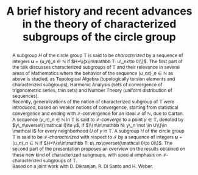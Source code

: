 ---
surname: Bruno
speaker: Anna Giordano Bruno
institution: University of Udine
website: https://users.dimi.uniud.it/~anna.giordanobruno/index.html
title: "A brief history and recent advances in the theory of characterized subgroups of the circle group"
abstract: "A subgroup $H$ of the circle group $\\mathbb T$ is said to be *characterized* by a sequence of integers $\\mathbf u = (u\\_n)\\_{n\\in\\mathbb N}$ if $H=\\\\{x\\in\\mathbb T: u\\_nx\\to 0\\\\}$. The first part of the talk discusses characterized subgroups of $\\mathbb T$ and their relevance in several areas of Mathematics where the behavior of the sequence $(u\\_nx)\\_{n\\in\\mathbb N}$ as above is studied, as Topological Algebra (topologically torsion elements and characterized subgroups), Harmonic Analysis (sets of convergence of trigonometric series, thin sets) and Number Theory (uniform distribution of sequences).\n\n

Recently, generalizations of the notion of characterized subgroup of $\\mathbb T$ were introduced, based on weaker notions of convergence, starting from statistical convergence and ending with $\\mathcal I$-convergence for an ideal $\\mathcal I$ of $\\mathbb N$, due to Cartan. A sequence $(y\\_n)\\_{n\\in\\mathbb N}$ in $\\mathbb T$ is said to *$\\mathcal I$-converge* to a point $y\\in \\mathbb T$, denoted by $y\\_n\\overset{\\mathcal I}\\to y$, if $\\\\{n\\in\\mathbb N: y\\_n \\not \\in U\\\\}\\in \\mathcal I$ for every neighborhood $U$ of $y$ in $\\mathbb T$. A subgroup $H$ of the circle group $\\mathbb T$ is said to be *$\\mathcal I$-characterized* with respect to $\\mathcal I$ by a sequence of integers $\\mathbf u = (u\\_n)\\_{n\\in\\mathbb N}$ if $H=\\\\{x\\in\\mathbb T: u\\_nx\\overset{\\mathcal I}\\to 0\\\\}$. The second part of the presentation proposes an overview on the results obtained on these new kind of characterized subgroups, with special emphasis on $\\mathcal I$-characterized subgroups of $\\mathbb T$.\n\n

Based on a joint work with D. Dikranjan, R. Di Santo and H. Weber."
---